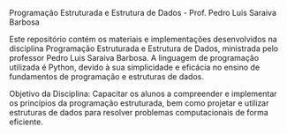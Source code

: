 Programação Estruturada e Estrutura de Dados - Prof. Pedro Luis Saraiva Barbosa

Este repositório contém os materiais e implementações desenvolvidos na disciplina Programação Estruturada e Estrutura de Dados, ministrada pelo professor Pedro Luis Saraiva Barbosa.
A linguagem de programação utilizada é Python, devido à sua simplicidade e eficácia no ensino de fundamentos de programação e estruturas de dados.

Objetivo da Disciplina:
Capacitar os alunos a compreender e implementar os princípios da programação estruturada, 
bem como projetar e utilizar estruturas de dados para resolver problemas computacionais de forma eficiente.
